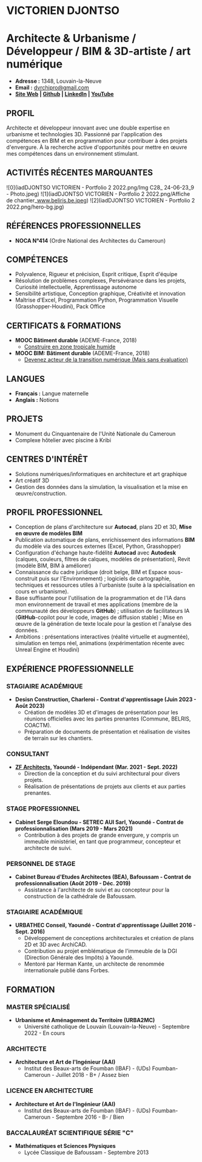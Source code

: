 # VICTORIEN DJONTSO

# **Architecte & Urbanisme / Développeur / BIM & 3D-artiste / art numérique**

- **Adresse :** 1348, Louvain-la-Neuve
- **Email :** dvrchipro@gmail.com
- **[Site Web](https://dvgt-dev.github.io/DV_Web_page/) | [Github](https://github.com/DvGt-dev/DV_Web_page/tree/main) | [LinkedIn](https://www.linkedin.com/in/djontso-victorien) | [YouTube](https://www.youtube.com/channel/UCdjontso-victorien2171)**

## PROFIL

Architecte et développeur innovant avec une double expertise en urbanisme et technologies 3D. Passionné par l'application des compétences en BIM et en programmation pour contribuer à des projets d'envergure. À la recherche active d'opportunités pour mettre en œuvre mes compétences dans un environnement stimulant.

## ACTIVITÉS RÉCENTES MARQUANTES

![0](iadDJONTSO VICTORIEN - Portfolio 2 2022.png/Img C28_ 24-06-23_9 - Photo.jpeg)
![1](iadDJONTSO VICTORIEN - Portfolio 2 2022.png/Affiche de chantier_www.beliris.be.jpeg)
![2](iadDJONTSO VICTORIEN - Portfolio 2 2022.png/hero-bg.jpg)

## RÉFÉRENCES PROFESSIONNELLES

- **NOCA N°414** (Ordre National des Architectes du Cameroun)

## COMPÉTENCES

- Polyvalence, Rigueur et précision, Esprit critique, Esprit d'équipe
- Résolution de problèmes complexes, Persévérance dans les projets, Curiosité intellectuelle, Apprentissage autonome
- Sensibilité artistique, Conception graphique, Créativité et innovation
- Maîtrise d'Excel, Programmation Python, Programmation Visuelle (Grasshopper-Houdini), Pack Office

## CERTIFICATS & FORMATIONS

- **MOOC Bâtiment durable** (ADEME-France, 2018)
  - [Construire en zone tropicale humide](https://www.mooc-batiment-durable.fr/fr/formations/lumiere-thermique-et-acoustique-bien-construire-en-zone-tropical/)
- **MOOC BIM: Bâtiment durable** (ADEME-France, 2018)
  - [Devenez acteur de la transition numérique (Mais sans évaluation)](https://www.mooc-batiment-durable.fr/fr/formations/moocbim-devenez-acteur-de-la-transition-numerique/)

## LANGUES

- **Français :** Langue maternelle
- **Anglais :** Notions

## PROJETS

- Monument du Cinquantenaire de l'Unité Nationale du Cameroun
- Complexe hôtelier avec piscine à Kribi

## CENTRES D'INTÉRÊT

- Solutions numériques/informatiques en architecture et art graphique
- Art créatif 3D
- Gestion des données dans la simulation, la visualisation et la mise en œuvre/construction.

## PROFIL PROFESSIONNEL

- Conception de plans d'architecture sur **Autocad**, plans 2D et 3D, **Mise en œuvre de modèles BIM**
- Publication automatique de plans, enrichissement des informations **BIM** du modèle via des sources externes (Excel, Python, Grasshopper)
- Configuration d'échange haute-fidélité **Autocad** avec **Autodesk** (calques, couleurs, filtres de calques, modèles de présentation), Revit (modèle BIM, BIM à améliorer)
- Connaissance du cadre juridique (droit belge, BIM et Espace sous-construit puis sur l'Environnement) ; logiciels de cartographie, techniques et ressources utiles à l'urbaniste (suite à la spécialisation en cours en urbanisme).
- Base suffisante pour l'utilisation de la programmation et de l'IA dans mon environnement de travail et mes applications (membre de la communauté des développeurs **GitHub**) ; utilisation de facilitateurs IA (**GitHub**-copilot pour le code, images de diffusion stable) ; Mise en œuvre de la génération de texte locale pour la gestion et l'analyse des données.
- Ambitions : présentations interactives (réalité virtuelle et augmentée), simulation en temps réel, animations (expérimentation récente avec Unreal Engine et Houdini)

## EXPÉRIENCE PROFESSIONNELLE

### STAGIAIRE ACADÉMIQUE

- **Desisn Construction, Charleroi - Contrat d'apprentissage (Juin 2023 - Août 2023)**
  - Création de modèles 3D et d'images de présentation pour les réunions officielles avec les parties prenantes (Commune, BELRIS, COACTM).
  - Préparation de documents de présentation et réalisation de visites de terrain sur les chantiers.

### CONSULTANT

- **[ZF Architects](https://www.zf-architects.com/), Yaoundé - Indépendant (Mar. 2021 - Sept. 2022)**
  - Direction de la conception et du suivi architectural pour divers projets.
  - Réalisation de présentations de projets aux clients et aux parties prenantes.

### STAGE PROFESSIONNEL

- **Cabinet Serge Eloundou - SETREC AUI Sarl, Yaoundé - Contrat de professionnalisation (Mars 2019 - Mars 2021)**
  - Contribution à des projets de grande envergure, y compris un immeuble ministériel, en tant que programmeur, concepteur et architecte de suivi.

### PERSONNEL DE STAGE

- **Cabinet Bureau d'Etudes Architectes (BEA), Bafoussam - Contrat de professionnalisation (Août 2019 - Déc. 2019)**
  - Assistance à l'architecte de suivi et au concepteur pour la construction de la cathédrale de Bafoussam.

### STAGIAIRE ACADÉMIQUE

- **URBATHEC Conseil, Yaoundé - Contrat d'apprentissage (Juillet 2016 - Sept. 2016)**
  - Développement de conceptions architecturales et création de plans 2D et 3D avec ArchiCAD.
  - Contribution au projet emblématique de l'immeuble de la DGI (Direction Générale des Impôts) à Yaoundé.
  - Mentoré par Herman Kante, un architecte de renommée internationale publié dans Forbes.

## FORMATION

### MASTER SPÉCIALISÉ

- **Urbanisme et Aménagement du Territoire (URBA2MC)**
  - Université catholique de Louvain (Louvain-la-Neuve) - Septembre 2022 - En cours

### ARCHITECTE

- **Architecture et Art de l'Ingénieur (AAI)**
  - Institut des Beaux-arts de Foumban (IBAF) - (UDs) Foumban-Cameroun - Juillet 2018 - B+ / Assez bien

### LICENCE EN ARCHITECTURE

- **Architecture et Art de l'Ingénieur (AAI)**
  - Institut des Beaux-arts de Foumban (IBAF) - (UDs) Foumban-Cameroun - Septembre 2016 - B- / Bien

### BACCALAURÉAT SCIENTIFIQUE SÉRIE "C"

- **Mathématiques et Sciences Physiques**
  - Lycée Classique de Bafoussam - Septembre 2013